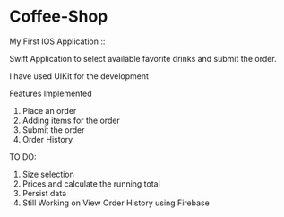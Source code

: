 # Coffee-Shop
My First IOS Application ::

Swift Application to select available favorite drinks and submit the order.

I have used UIKit for the development 

Features Implemented 

1) Place an order
2) Adding items for the order
3) Submit the order
4) Order History


TO DO:

1) Size selection
2) Prices and calculate the running total
3) Persist data
4) Still Working on View Order History using Firebase 
